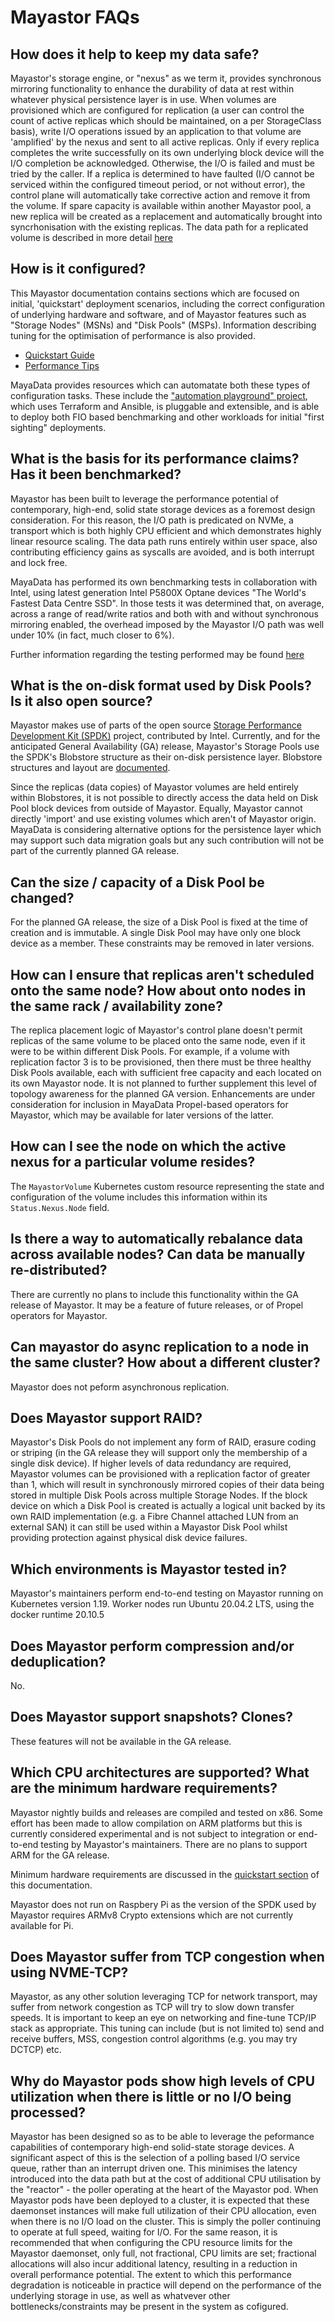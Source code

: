 # Mayastor FAQs

## How does it help to keep my data safe?
Mayastor's storage engine, or "nexus" as we term it, provides synchronous mirroring functionality to enhance the durability of data at rest within whatever physical persistence layer is in use.  When volumes are provisioned which are configured for replication \(a user can control the count of active replicas which should be maintained, on a per StorageClass basis\), write I/O operations issued by an application to that volume are 'amplified' by the nexus and sent to all active replicas.  Only if every replica completes the write successfully on its own underlying block device will the I/O completion be acknowledged.  Otherwise, the I/O is failed and must be tried by the caller.  If a replica is determined to have faulted \(I/O cannot be serviced within the configured timeout period, or not without error\), the control plane will automatically take corrective action and remove it from the volume.  If spare capacity is available within another Mayastor pool, a new replica will be created as a replacement and automatically brought into syncrhonisation with the existing replicas.  The data path for a replicated volume is described in more detail [here](https://github.com/openebs/mayastor-docs/blob/master/reference/i-o-path-description.md#replicated-volume-io-path)

## How is it configured?
This Mayastor documentation contains sections which are focused on initial, 'quickstart' deployment scenarios, including the correct configuration of underlying hardware and software, and of Mayastor features such as "Storage Nodes" \(MSNs\) and "Disk Pools" \(MSPs\).  Information describing tuning for the optimisation of performance is also provided.

* [Quickstart Guide](https://mayastor.gitbook.io/introduction/quickstart/configure-mayastor)
* [Performance Tips](https://mayastor.gitbook.io/introduction/quickstart/performance-tips)

MayaData provides resources which can automatate both these types of configuration tasks.  These include the ["automation playground" project](https://github.com/mayadata-io/deployment-automation-playground/tree/main/demo-playground), which uses Terraform and Ansible, is pluggable and extensible, and is able to deploy both FIO based benchmarking and other workloads for initial "first sighting" deployments.

## What is the basis for its performance claims?  Has it been benchmarked?
Mayastor has been built to leverage the performance potential of contemporary, high-end,  solid state storage devices as a foremost design consideration.  For this reason, the I/O path is predicated on NVMe, a transport which is both highly CPU efficient and which demonstrates highly linear resource scaling.  The data path runs entirely within user space, also contributing efficiency gains as syscalls are avoided, and is both interrupt and lock free.

MayaData has performed its own benchmarking tests in collaboration with Intel, using latest generation Intel P5800X Optane devices "The World's Fastest Data Centre SSD".  In those tests it was determined that, on average, across a range of read/write ratios and both with and without synchronous mirroring enabled, the overhead imposed by the Mayastor I/O path was well under 10% \(in fact, much closer to 6%\).

Further information regarding the testing performed may be found [here](https://blog.mayadata.io/mayastor-nvme-of-tcp-performance)

##  What is the on-disk format used by Disk Pools?  Is it also open source?
Mayastor makes use of parts of the open source [Storage Performance Development Kit (SPDK)](https://spdk.io/) project, contributed by Intel.  Currently, and for the anticipated General Availability \(GA\) release, Mayastor's Storage Pools use the SPDK's Blobstore structure as their on-disk persistence layer.  Blobstore structures and layout are [documented](https://github.com/spdk/spdk/blob/master/doc/blob.md).

Since the replicas \(data copies\) of Mayastor volumes are held entirely within Blobstores, it is not possible to directly access the data held on Disk Pool block devices from outside of Mayastor.  Equally, Mayastor cannot directly 'import' and use existing volumes which aren't of Mayastor origin.  MayaData is considering alternative options for the persistence layer which may support such data migration goals but any such contribution will not be part of the currently planned GA release.

## Can the size / capacity of a Disk Pool be changed?
For the planned GA release, the size of a Disk Pool is fixed at the time of creation and is immutable.  A single Disk Pool may have only one block device as a member.  These constraints may be removed in later versions.

## How can I ensure that replicas aren't scheduled onto the same node?  How about onto nodes in the same rack / availability zone?
The replica placement logic of Mayastor's control plane doesn't permit replicas of the same volume to be placed onto the same node, even if it were to be within different Disk Pools.  For example, if a volume with replication factor 3 is to be provisioned, then there must be three healthy Disk Pools available, each with sufficient free capacity and each located on its own Mayastor node.
It is not planned to further supplement this level of topology awareness for the planned GA version.  Enhancements are under consideration for inclusion in MayaData Propel-based operators for Mayastor, which may be available for later versions of the latter.

## How can I see the node on which the active nexus for a particular volume resides?
The `MayastorVolume` Kubernetes custom resource representing the state and configuration of the volume includes this information within its `Status.Nexus.Node` field.

## Is there a way to automatically rebalance data across available nodes?  Can data be manually re-distributed?
There are currently no plans to include this functionality within the GA release of Mayastor.  It may be a feature of future releases, or of Propel operators for Mayastor.

## Can mayastor do async replication to a node in the same cluster?  How about a different cluster?
Mayastor does not peform asynchronous replication.

## Does Mayastor support RAID?
Mayastor's Disk Pools do not implement any form of RAID, erasure coding or striping \(in the GA release they will support only the membership of a single disk device\).  If higher levels of data redundancy are required, Mayastor volumes can be provisioned with a replication factor of greater than 1, which will result in synchronously mirrored copies of their data being stored in multiple Disk Pools across multiple Storage Nodes.  If the block device on which a Disk Pool is created is actually a logical unit backed by its own RAID implementation \(e.g. a Fibre Channel attached LUN from an external SAN\) it can still be used within a Mayastor Disk Pool whilst providing protection against physical disk device failures.

## Which environments is Mayastor tested in?
Mayastor's maintainers perform end-to-end testing on Mayastor running on Kubernetes version 1.19.  Worker nodes run Ubuntu 20.04.2 LTS, using the docker runtime 20.10.5

## Does Mayastor perform compression and/or deduplication?
No.

## Does Mayastor support snapshots?  Clones?
These features will not be available in the GA release.

## Which CPU architectures are supported?  What are the minimum hardware requirements?
Mayastor nightly builds and releases are compiled and tested on x86.  Some effort has been made to allow compilation on ARM platforms but this is currently considered experimental and is not subject to integration or end-to-end testing by Mayastor's maintainers.  There are no plans to support ARM for the GA release.

Minimum hardware requirements are discussed in the [quickstart section](https://mayastor.gitbook.io/introduction/quickstart/prerequisites) of this documentation.

Mayastor does not run on Raspbery Pi as the version of the SPDK used by Mayastor requires ARMv8 Crypto extensions which are not currently available for Pi.

## Does Mayastor suffer from TCP congestion when using NVME-TCP?
Mayastor, as any other solution leveraging TCP for network transport, may suffer from network congestion as TCP will try to slow down transfer speeds. It is important to keep an eye on networking and fine-tune TCP/IP stack as appropriate. This tuning can include \(but is  not limited to\) send and receive buffers, MSS, congestion control algorithms \(e.g. you may try DCTCP\) etc.

## Why do Mayastor pods show high levels of CPU utilization when there is little or no I/O being processed?
Mayastor has been designed so as to be able to leverage the peformance capabilities of contemporary high-end solid-state storage devices.  A significant aspect of this is the selection of a polling based I/O service queue, rather than an interrupt driven one.  This minimises the latency introduced into the data path but at the cost of additional CPU utilisation by the "reactor" - the poller operating at the heart of the Mayastor pod.  When Mayastor pods have been deployed to a cluster, it is expected that these daemonset instances will make full utilization of their CPU allocation, even when there is no I/O load on the cluster.  This is simply the poller continuing to operate at full speed, waiting for I/O.  For the same reason, it is recommended that when configuring the CPU resource limits for the Mayastor daemonset, only full, not fractional, CPU limits are set; fractional allocations will also incur additional latency, resulting in a reduction in overall performance potential. The extent to which this performance degradation is noticeable in practice will depend on the performance of the underlying storage in use, as well as whatvever other bottlenecks/constraints may be present in the system as cofigured.
